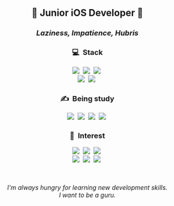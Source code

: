 <h2 align="center">🌱 Junior iOS Developer 🌱</h2>

<h3 align="center">
  <i>Laziness, Impatience, Hubris</i>
</h3>

<h3 align="center">💻&nbsp&nbspStack</h3>

<p align="center">
  <img src="https://img.shields.io/badge/iOS-000000?style=flat-square&logo=Apple&logoColor=white"/></a>&nbsp
  <img src="https://img.shields.io/badge/ReactiveX-B7178C?style=flat-square&logo=ReactiveX&logoColor=white"/></a>&nbsp
  <img src="https://img.shields.io/badge/Swift-EE4A39?style=flat-square&logo=Swift&logoColor=white"/></a>&nbsp
  <br>
  <img src="https://img.shields.io/badge/Fastlane-OOF200?style=flat-square&logo=Fastlane&logoColor=white"/></a>&nbsp
  <img src="https://img.shields.io/badge/Github Actions-2088FF?style=flat-square&logo=GithubActions&logoColor=white"/></a>&nbsp
</p>

<h3 align="center">✍️&nbsp&nbspBeing study</h3>

<p align="center">
  <img src="https://img.shields.io/badge/LLVM-262D3A?style=flat-square&logo=LLVM&logoColor=white"/></a>&nbsp
  <img src="https://img.shields.io/badge/Go-00ADD8?style=flat-square&logo=Go&logoColor=white"/></a>&nbsp 
  <img src="https://img.shields.io/badge/TypeScript-3178C6?style=flat-square&logo=TypeScript&logoColor=white"/></a>&nbsp 
  <img src="https://img.shields.io/badge/Rust-000000?style=flat-square&logo=Rust&logoColor=white"/></a>&nbsp 
</p>

<h3 align="center">🤩&nbsp&nbspInterest</h3>

<p align="center">
  <img src="https://img.shields.io/badge/Rust-000000?style=flat-square&logo=Rust&logoColor=white"/></a>&nbsp 
  <img src="https://img.shields.io/badge/TypeScript-3178C6?style=flat-square&logo=TypeScript&logoColor=white"/></a>&nbsp 
  <img src="https://img.shields.io/badge/Node.js-339933?style=flat-square&logo=Node.js&logoColor=white"/></a>&nbsp 
  <br>
  <img src="https://img.shields.io/badge/Deno-000000?style=flat-square&logo=Deno&logoColor=white"/></a>&nbsp 
  <img src="https://img.shields.io/badge/Roam Research-343A40?style=flat-square&logo=Roam-Research&logoColor=white"/></a>&nbsp
  <img src="https://img.shields.io/badge/Flutter-02569B?style=flat-square&logo=Flutter&logoColor=white"/></a>&nbsp
</p>
<br/>

<p align="center"> 
<i>I'm always hungry for learning new development skills.</i>
<br/>
<i>I want to be a guru.</i>
</p>

